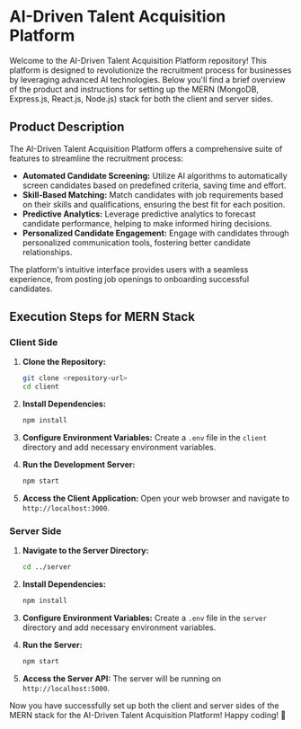 # AI-Driven Talent Acquisition Platform

Welcome to the AI-Driven Talent Acquisition Platform repository! This platform is designed to revolutionize the recruitment process for businesses by leveraging advanced AI technologies. Below you'll find a brief overview of the product and instructions for setting up the MERN (MongoDB, Express.js, React.js, Node.js) stack for both the client and server sides.

## Product Description

The AI-Driven Talent Acquisition Platform offers a comprehensive suite of features to streamline the recruitment process:

- **Automated Candidate Screening:** Utilize AI algorithms to automatically screen candidates based on predefined criteria, saving time and effort.
- **Skill-Based Matching:** Match candidates with job requirements based on their skills and qualifications, ensuring the best fit for each position.
- **Predictive Analytics:** Leverage predictive analytics to forecast candidate performance, helping to make informed hiring decisions.
- **Personalized Candidate Engagement:** Engage with candidates through personalized communication tools, fostering better candidate relationships.

The platform's intuitive interface provides users with a seamless experience, from posting job openings to onboarding successful candidates.

## Execution Steps for MERN Stack

### Client Side

1. **Clone the Repository:**
   ```bash
   git clone <repository-url>
   cd client
   ```

2. **Install Dependencies:**
   ```bash
   npm install
   ```

3. **Configure Environment Variables:**
   Create a `.env` file in the `client` directory and add necessary environment variables.

4. **Run the Development Server:**
   ```bash
   npm start
   ```

5. **Access the Client Application:**
   Open your web browser and navigate to `http://localhost:3000`.

### Server Side

1. **Navigate to the Server Directory:**
   ```bash
   cd ../server
   ```

2. **Install Dependencies:**
   ```bash
   npm install
   ```

3. **Configure Environment Variables:**
   Create a `.env` file in the `server` directory and add necessary environment variables.

4. **Run the Server:**
   ```bash
   npm start
   ```

5. **Access the Server API:**
   The server will be running on `http://localhost:5000`.

Now you have successfully set up both the client and server sides of the MERN stack for the AI-Driven Talent Acquisition Platform! Happy coding! 🚀